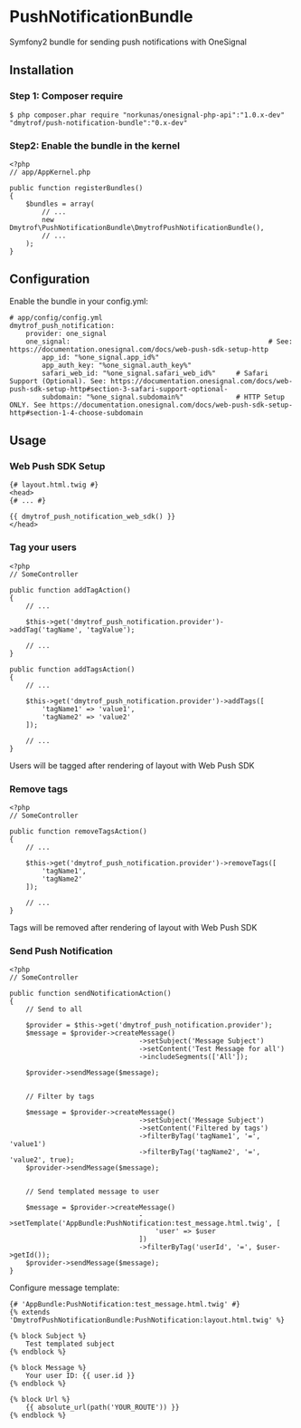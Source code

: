 # PushNotificationBundle

Symfony2 bundle for sending push notifications with OneSignal

## Installation

### Step 1: Composer require

	$ php composer.phar require "norkunas/onesignal-php-api":"1.0.x-dev" "dmytrof/push-notification-bundle":"0.x-dev"

### Step2: Enable the bundle in the kernel

	<?php
	// app/AppKernel.php

	public function registerBundles()
	{
	    $bundles = array(
	        // ...
	        new Dmytrof\PushNotificationBundle\DmytrofPushNotificationBundle(),
	        // ...
	    );
	}

## Configuration

Enable the bundle in your config.yml:

    # app/config/config.yml
    dmytrof_push_notification:
	    provider: one_signal
	    one_signal:													# See: https://documentation.onesignal.com/docs/web-push-sdk-setup-http
	        app_id: "%one_signal.app_id%"
	        app_auth_key: "%one_signal.auth_key%"
	        safari_web_id: "%one_signal.safari_web_id%" 	# Safari Support (Optional). See: https://documentation.onesignal.com/docs/web-push-sdk-setup-http#section-3-safari-support-optional-
	        subdomain: "%one_signal.subdomain%"				# HTTP Setup ONLY. See https://documentation.onesignal.com/docs/web-push-sdk-setup-http#section-1-4-choose-subdomain


## Usage

### Web Push SDK Setup

	{# layout.html.twig #}
	<head>
	{# ... #}

	{{ dmytrof_push_notification_web_sdk() }}
	</head>


### Tag your users

	<?php
	// SomeController

	public function addTagAction()
	{
		// ...

		$this->get('dmytrof_push_notification.provider')->addTag('tagName', 'tagValue');

    	// ...
	}

	public function addTagsAction()
	{
		// ...

		$this->get('dmytrof_push_notification.provider')->addTags([
			'tagName1' => 'value1',
			'tagName2' => 'value2'
		]);

    	// ...
	}

Users will be tagged after rendering of layout with Web Push SDK

### Remove tags

	<?php
	// SomeController

	public function removeTagsAction()
	{
		// ...

		$this->get('dmytrof_push_notification.provider')->removeTags([
			'tagName1',
			'tagName2'
		]);

    	// ...
	}

Tags will be removed after rendering of layout with Web Push SDK

### Send Push Notification

	<?php
	// SomeController

	public function sendNotificationAction()
	{
		// Send to all

		$provider = $this->get('dmytrof_push_notification.provider');
		$message = $provider->createMessage()
									->setSubject('Message Subject')
									->setContent('Test Message for all')
									->includeSegments(['All']);

		$provider->sendMessage($message);


    	// Filter by tags

    	$message = $provider->createMessage()
									->setSubject('Message Subject')
									->setContent('Filtered by tags')
									->filterByTag('tagName1', '=', 'value1')
									->filterByTag('tagName2', '=', 'value2', true);
      	$provider->sendMessage($message);


		// Send templated message to user

		$message = $provider->createMessage()
									->setTemplate('AppBundle:PushNotification:test_message.html.twig', [
										'user' => $user
									])
									->filterByTag('userId', '=', $user->getId());
		$provider->sendMessage($message);
	}

Configure message template:

	{# 'AppBundle:PushNotification:test_message.html.twig' #}
	{% extends 'DmytrofPushNotificationBundle:PushNotification:layout.html.twig' %}

	{% block Subject %}
		Test templated subject
	{% endblock %}

	{% block Message %}
		Your user ID: {{ user.id }}
	{% endblock %}

	{% block Url %}
		{{ absolute_url(path('YOUR_ROUTE')) }}
	{% endblock %}


